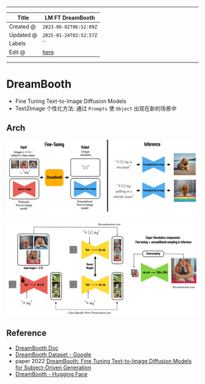 -----

| Title     | LM FT DreamBooth                                      |
| --------- | ----------------------------------------------------- |
| Created @ | `2023-06-02T06:52:09Z`                                |
| Updated @ | `2025-01-24T02:52:57Z`                                |
| Labels    | \`\`                                                  |
| Edit @    | [here](https://github.com/junxnone/aiwiki/issues/405) |

-----

# DreamBooth

  - Fine Tuning Text-to-Image Diffusion Models
  - Text2Image 个性化方法: 通过 `Prompts` 使 `Object` 出现在新的场景中

## Arch

![image](media/a53847657ab663a0495d9f0e0d2ec0225b517fe0.png)

![image](media/1db35336fd820296fde4b0935f3b89af8bb34d20.png)

## Reference

  - [DreamBooth Doc](https://dreambooth.github.io/)
  - [DreamBooth Dataset - Google](https://github.com/google/dreambooth)
  - paper 2022 [DreamBooth: Fine Tuning Text-to-Image Diffusion Models
    for Subject-Driven Generation](https://arxiv.org/abs/2208.12242)
  - [DreamBooth - Hugging
    Face](https://huggingface.co/docs/diffusers/training/dreambooth)
